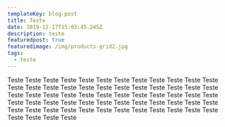 ```yaml
---
templateKey: blog-post
title: Teste
date: 2019-12-17T15:03:45.245Z
description: teste
featuredpost: true
featuredimage: /img/products-grid2.jpg
tags:
  - teste
---
```


Teste Teste Teste Teste Teste Teste Teste Teste Teste Teste Teste Teste Teste Teste Teste Teste Teste Teste Teste Teste Teste Teste Teste Teste Teste Teste Teste Teste Teste Teste Teste Teste Teste Teste Teste Teste Teste Teste Teste Teste Teste Teste Teste Teste Teste Teste Teste Teste Teste Teste Teste Teste Teste Teste Teste Teste Teste Teste Teste Teste Teste Teste Teste Teste
